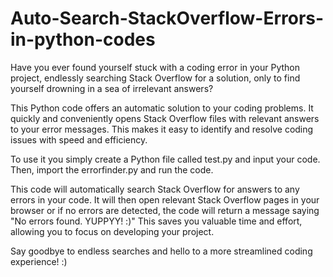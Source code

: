 # Auto-Search-StackOverflow-Errors-in-python-codes

Have you ever found yourself stuck with a coding error in your Python project, endlessly searching Stack Overflow for a solution, only to find yourself drowning in a sea of irrelevant answers?

This Python code offers an automatic solution to your coding problems. It quickly and conveniently opens Stack Overflow files with relevant answers to your error messages. This makes it easy to identify and resolve coding issues with speed and efficiency.

To use it you simply create a Python file called test.py and input your code. Then, import the errorfinder.py and run the code. 

This code will automatically search Stack Overflow for answers to any errors in your code. It will then open relevant Stack Overflow pages in your browser or if no errors are detected, the code will return a message saying "No errors found. YUPPYY! :)" This saves you valuable time and effort, allowing you to focus on developing your project.

Say goodbye to endless searches and hello to a more streamlined coding experience! :)
